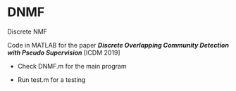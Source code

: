 # DNMF

Discrete NMF

Code in MATLAB for the paper ***Discrete Overlapping Community Detection with Pseudo Supervision*** [ICDM 2019]

+ Check DNMF.m for the main program

+ Run test.m for a testing
